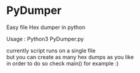 # PyDumper
Easy file Hex dumper in python 


Usage : 
Python3 PyDumper.py

currently script runs on a single file                                                                                    
but you can create as many hex dumps as you like                                                                           
in order to do so check main() for example :)                                                        
